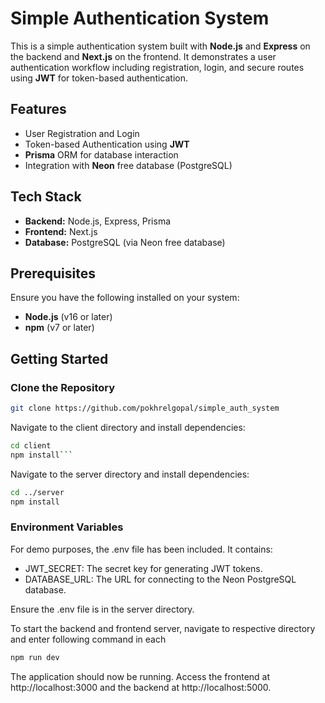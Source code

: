 # Simple Authentication System

This is a simple authentication system built with **Node.js** and **Express** on the backend and **Next.js** on the frontend. It demonstrates a user authentication workflow including registration, login, and secure routes using **JWT** for token-based authentication.

## Features

- User Registration and Login
- Token-based Authentication using **JWT**
- **Prisma** ORM for database interaction
- Integration with **Neon** free database (PostgreSQL)

## Tech Stack

- **Backend:** Node.js, Express, Prisma
- **Frontend:** Next.js
- **Database:** PostgreSQL (via Neon free database)

## Prerequisites

Ensure you have the following installed on your system:

- **Node.js** (v16 or later)
- **npm** (v7 or later)

## Getting Started

### Clone the Repository

```bash
git clone https://github.com/pokhrelgopal/simple_auth_system
```

Navigate to the client directory and install dependencies:

````bash
cd client
npm install```
````

Navigate to the server directory and install dependencies:

```bash
cd ../server
npm install
```

### Environment Variables

For demo purposes, the .env file has been included. It contains:

- JWT_SECRET: The secret key for generating JWT tokens.
- DATABASE_URL: The URL for connecting to the Neon PostgreSQL database.

Ensure the .env file is in the server directory.

To start the backend and frontend server, navigate to respective directory and enter following command in each

```bash
npm run dev
```

The application should now be running. Access the frontend at http://localhost:3000 and the backend at http://localhost:5000.
